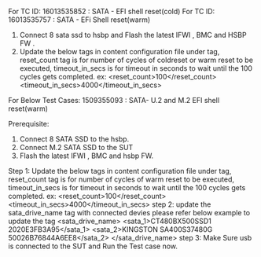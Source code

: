 For TC ID: 16013535852 : SATA - EFI shell reset(cold)
For TC ID: 16013535757 : SATA - EFi Shell reset(warm)

 1. Connect 8 sata ssd to hsbp and Flash the latest IFWI , BMC and HSBP FW .
 2. Update the below tags in content configuration file under <storage> tag,
     reset_count tag is for number of cycles of coldreset or warm reset to be executed,
     timeout_in_secs is for timeout in seconds to wait until the 100 cycles gets completed.
        ex: 
     <reset_count>100</reset_count>
     <timeout_in_secs>4000</timeout_in_secs>
    </storage>

For Below Test Cases: 
1509355093 : SATA- U.2 and M.2 EFI shell reset(warm)

Prerequisite:
   1. Connect 8 SATA SSD to the hsbp. 
   2. Connect M.2 SATA SSD to the SUT 
   3. Flash the latest IFWI , BMC and hsbp FW.

Step 1:
     Update the below tags in content configuration file under <storage> tag,
     reset_count tag is for number of cycles of warm reset to be executed,
     timeout_in_secs is for timeout in seconds to wait until the 100 cycles gets completed.
        ex: 
    <storage>
     <reset_count>100</reset_count>
     <timeout_in_secs>4000</timeout_in_secs>
    </storage>
step 2:
    update the sata_drive_name tag with connected devies
    please refer below example to update the tag
    <sata_drive_name>
        <!-- SATA 1 drive name for RAID creation -->
        <sata_1>CT480BX500SSD1 2020E3FB3A95</sata_1>
        <!-- SATA 2 drive name for RAID creation -->
        <sata_2>KINGSTON SA400S37480G 50026B76844A6EE8</sata_2>
    </sata_drive_name>
step 3:
    Make Sure usb is connected to the SUT and Run the Test case now.
